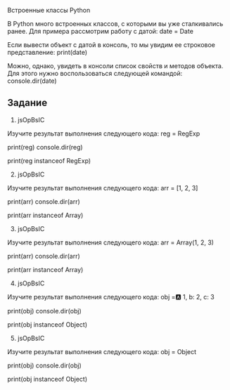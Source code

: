 Встроенные классы Python

В Python много встроенных классов, с которыми вы уже сталкивались ранее. Для примера рассмотрим работу с датой:
 date = Date 

Если вывести объект с датой в консоль, то мы увидим ее строковое представление:
print(date) 

Можно, однако, увидеть в консоли список свойств и методов объекта. Для этого нужно воспользоваться следующей командой:
console.dir(date) 

## Задание

1. jsOpBsIC

Изучите результат выполнения следующего кода:
 reg = RegExp 

print(reg) 
console.dir(reg) 

print(reg instanceof RegExp) 

2. jsOpBsIC

Изучите результат выполнения следующего кода:
 arr = [1, 2, 3] 

print(arr) 
console.dir(arr) 

print(arr instanceof Array) 

3. jsOpBsIC

Изучите результат выполнения следующего кода:
 arr = Array(1, 2, 3) 

print(arr) 
console.dir(arr) 

print(arr instanceof Array) 

4. jsOpBsIC

Изучите результат выполнения следующего кода:
 obj =:a: 1, b: 2, c: 3 

print(obj) 
console.dir(obj) 

print(obj instanceof Object) 

5. jsOpBsIC

Изучите результат выполнения следующего кода:
 obj = Object 

print(obj) 
console.dir(obj) 

print(obj instanceof Object) 
